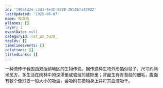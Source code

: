 ```yaml
---
id: 'f90afd2e-c3d3-4ed2-8238-28b2bfa43922'
lastUpdated: '2025-06-07'
name: 吸血毯
aliases: []
layer: 3
eventDate: null
categoryId: cat_ZX_twUO_
tagIds: []
timelineEvents: []
relations: []
titledLinks: []
---
```

一种流传于我国西双版纳地区的生物传说。据传这种生物外形酷似毯子，尺寸约两米见方，多生活在雨林中的深潭里或岩层的缝隙里；背面生有青苔般的细毛，腹面有数个像灯盏一般大小的吸盘，会吸附在猎物身上并将其血液吸干。
